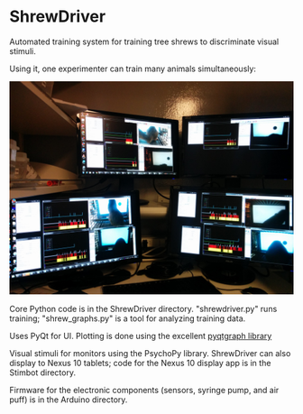 ShrewDriver
===========

Automated training system for training tree shrews to discriminate visual stimuli. 

Using it, one experimenter can train many animals simultaneously:

![Training seven shrews](https://github.com/fitzlab/ShrewDriver/blob/master/Documentation/seven_shrews.jpg)

Core Python code is in the ShrewDriver directory. "shrewdriver.py" runs training; "shrew_graphs.py" is a tool for analyzing training data. 

Uses PyQt for UI. Plotting is done using the excellent [pyqtgraph library](https://github.com/pyqtgraph/pyqtgraph)

Visual stimuli for monitors using the PsychoPy library. ShrewDriver can also display to Nexus 10 tablets; code for the Nexus 10 display app is in the Stimbot directory.

Firmware for the electronic components (sensors, syringe pump, and air puff) is in the Arduino directory.
